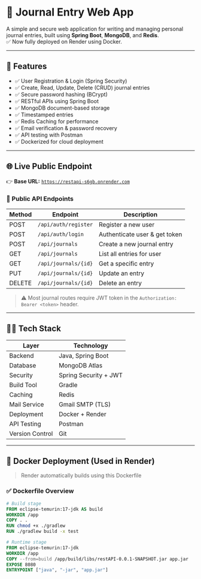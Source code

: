 # 📓 Journal Entry Web App

A simple and secure web application for writing and managing personal journal entries, built using **Spring Boot**, **MongoDB**, and **Redis**.  
✅ Now fully deployed on Render using Docker.

---

## 🚀 Features

- ✅ User Registration & Login (Spring Security)
- ✅ Create, Read, Update, Delete (CRUD) journal entries
- ✅ Secure password hashing (BCrypt)
- ✅ RESTful APIs using Spring Boot
- ✅ MongoDB document-based storage
- ✅ Timestamped entries
- ✅ Redis Caching for performance
- ✅ Email verification & password recovery
- ✅ API testing with Postman
- ✅ Dockerized for cloud deployment

---

## 🌐 Live Public Endpoint

👉 **Base URL:** [`https://restapi-s6gb.onrender.com`](https://restapi-s6gb.onrender.com)

### 📌 Public API Endpoints

| Method | Endpoint                       | Description                       |
|--------|--------------------------------|-----------------------------------|
| POST   | `/api/auth/register`           | Register a new user               |
| POST   | `/api/auth/login`              | Authenticate user & get token     |
| POST   | `/api/journals`                | Create a new journal entry        |
| GET    | `/api/journals`                | List all entries for user         |
| GET    | `/api/journals/{id}`           | Get a specific entry              |
| PUT    | `/api/journals/{id}`           | Update an entry                   |
| DELETE | `/api/journals/{id}`           | Delete an entry                   |

> ⚠️ Most journal routes require JWT token in the `Authorization: Bearer <token>` header.

---

## 🧑‍💻 Tech Stack

| Layer           | Technology               |
|-----------------|--------------------------|
| Backend         | Java, Spring Boot        |
| Database        | MongoDB Atlas            |
| Security        | Spring Security + JWT    |
| Build Tool      | Gradle                   |
| Caching         | Redis                    |
| Mail Service    | Gmail SMTP (TLS)         |
| Deployment      | Docker + Render          |
| API Testing     | Postman                  |
| Version Control | Git                      |

---

## 🐳 Docker Deployment (Used in Render)

> Render automatically builds using this Dockerfile

### ✅ Dockerfile Overview

```dockerfile
# Build stage
FROM eclipse-temurin:17-jdk AS build
WORKDIR /app
COPY . .
RUN chmod +x ./gradlew
RUN ./gradlew build -x test

# Runtime stage
FROM eclipse-temurin:17-jdk
WORKDIR /app
COPY --from=build /app/build/libs/restAPI-0.0.1-SNAPSHOT.jar app.jar
EXPOSE 8080
ENTRYPOINT ["java", "-jar", "app.jar"]
